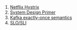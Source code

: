 1. [Netflix Hystrix](https://github.com/Netflix/Hystrix/wiki)
2. [System Design Primer](https://github.com/donnemartin/system-design-primer)
3. [Kafka exactly-once semantics](https://www.confluent.io/blog/exactly-once-semantics-are-possible-heres-how-apache-kafka-does-it/)
4. [SLO/SLI](https://www.usenix.org/sites/default/files/conference/protected-files/srecon18emea_slides_fong-jones.pdf)
